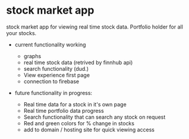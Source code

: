 # stock market app

stock market app for viewing real time stock data. Portfolio holder for all your stocks.


- current functionality working
  - graphs 
  - real time stock data (retrived by finnhub api)
  - search functionality (dud.)
  - View experience first page
  - connection to firebase
  
- future functionality in progress:
  - Real time data for a stock in it's own page
  - Real time portfolio data progress
  - Search functionality that can search any stock on request
  - Red and green colors for % change in stocks
  - add to domain / hosting site for quick viewing access
 


